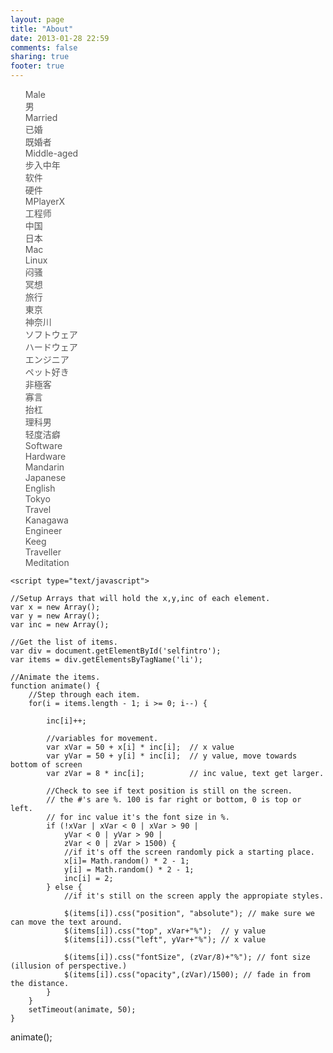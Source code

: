 ```yaml
---
layout: page
title: "About"
date: 2013-01-28 22:59
comments: false
sharing: true
footer: true
---
```


<div style="position:relative; width:100%; height:400px;">
    <script src="http://ajax.googleapis.com/ajax/libs/jquery/1/jquery.min.js" type="text/javascript" charset="utf-8"></script>
    <style type="text/css" media="screen">
        #selfintro li {
            list-style: none;
            color: #555;
        }
    </style>
    <ul id="selfintro">
        <li>Male</li>
        <li>男</li>
        <li>Married</li>
        <li>已婚</li>
        <li>既婚者</li>
        <li>Middle-aged</li>
        <li>步入中年</li>
        <li>软件</li>
        <li>硬件</li>
        <li>MPlayerX</li>
        <li>工程师</li>
        <li>中国</li>
        <li>日本</li>
        <li>Mac</li>
        <li>Linux</li>
        <li>闷骚</li>
        <li>冥想</li>
        <li>旅行</li>
        <li>東京</li>
        <li>神奈川</li>
        <li>ソフトウェア</li>
        <li>ハードウェア</li>
        <li>エンジニア</li>
        <li>ペット好き</li>
        <li>非極客</li>
        <li>寡言</li>
        <li>抬杠</li>
        <li>理科男</li>
        <li>轻度洁癖</li>
        <li>Software</li>
        <li>Hardware</li>
        <li>Mandarin</li>
        <li>Japanese</li>
        <li>English</li>
        <li>Tokyo</li>
        <li>Travel</li>
        <li>Kanagawa</li>
        <li>Engineer</li>
        <li>Keeg</li>
        <li>Traveller</li>
        <li>Meditation</li>
    </ul>

    <script type="text/javascript">
    
    //Setup Arrays that will hold the x,y,inc of each element.
    var x = new Array();
    var y = new Array();
    var inc = new Array();
    
    //Get the list of items.
    var div = document.getElementById('selfintro');
    var items = div.getElementsByTagName('li');
    
    //Animate the items.
    function animate() {
        //Step through each item.
        for(i = items.length - 1; i >= 0; i--) {

            inc[i]++;

            //variables for movement.           
            var xVar = 50 + x[i] * inc[i];  // x value
            var yVar = 50 + y[i] * inc[i];  // y value, move towards bottom of screen
            var zVar = 8 * inc[i];          // inc value, text get larger.

            //Check to see if text position is still on the screen.
            // the #'s are %. 100 is far right or bottom, 0 is top or left.
            // for inc value it's the font size in %.
            if (!xVar | xVar < 0 | xVar > 90 | 
                yVar < 0 | yVar > 90 | 
                zVar < 0 | zVar > 1500) {
                //if it's off the screen randomly pick a starting place.
                x[i]= Math.random() * 2 - 1;
                y[i] = Math.random() * 2 - 1;
                inc[i] = 2;
            } else {
                //if it's still on the screen apply the appropiate styles.

                $(items[i]).css("position", "absolute"); // make sure we can move the text around.
                $(items[i]).css("top", xVar+"%");  // y value
                $(items[i]).css("left", yVar+"%"); // x value
                
                $(items[i]).css("fontSize", (zVar/8)+"%"); // font size (illusion of perspective.)
                $(items[i]).css("opacity",(zVar)/1500); // fade in from the distance.
            }
        }
        setTimeout(animate, 50);
    }
animate();
</script>

</div>
